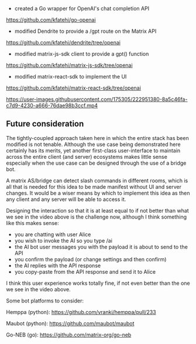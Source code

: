 - created a Go wrapper for OpenAI's chat completion API

https://github.com/kfatehi/go-openai

- modified Dendrite to provide a /gpt route on the Matrix API

https://github.com/kfatehi/dendrite/tree/openai

- modified matrix-js-sdk client to provide a gpt() function

https://github.com/kfatehi/matrix-js-sdk/tree/openai

- modified matrix-react-sdk to implement the UI

https://github.com/kfatehi/matrix-react-sdk/tree/openai




https://user-images.githubusercontent.com/175305/222951380-8a5c46fa-c7d9-4230-a666-76dae98b3ccf.mp4

## Future consideration

The tightly-coupled approach taken here in which the entire stack has been modified is not tenable. Although the use case being demonstrated here certainly has its merits, yet another first-class user-interface to maintain across the entire client (and server) ecosystems makes little sense especially when the use case can be designed through the use of a bridge bot.

A matrix AS/bridge can detect slash commands in different rooms, which is all that is needed for this idea to be made manifest without UI and server changes. It would be a wiser means by which to implement this idea as then any client and any server will be able to access it.

Designing the interaction so that it is at least equal to if not better than what we see in the video above is the challenge now, although I think something like this makes sense:

- you are chatting with user Alice
- you wish to invoke the AI so you type /ai
- the AI bot user messages you with the payload it is about to send to the API
- you confirm the payload (or change settings and then confirm)
- the AI replies with the API response
- you copy-paste from the API response and send it to Alice

I think this user experience works totally fine, if not even better than the one we see in the video above.

Some bot platforms to consider:

Hemppa (python): https://github.com/vranki/hemppa/pull/233

Maubot (python): https://github.com/maubot/maubot

Go-NEB (go): https://github.com/matrix-org/go-neb
